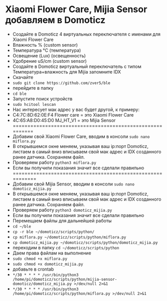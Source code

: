 Xiaomi Flower Care, Mijia Sensor добавляем в Domoticz
=========================================================
* Создайте в Domoticz 4 виртуальных переключателя с именами для Xiaomi Flower Care
* Влажность %  (custom sensor)
* Температура °C (температура)
* Освещение (Lux) (освещенность)
* Удобрение uS/cm (custom sensor)
* Создайте в Domoticz виртуальный переключатель с типом Температура+влажность для Mijia запомните IDX
* Скачайте 
* `sudo git clone https://github.com/zver5/ble`
* перейдите в папку
* `cd ble`
* Запустите поиск устройств
* `sudo hcitool lescan`
* Нас интересует мак адрес у вас будет другой, к примеру:
* C4:7C:8D:62:0E:F4 Flower care =  это Xiaomi Flower Care
* 4C:65:A8:D0:45:D0 MJ_HT_V1 = это Mijia Sensor
==========================================================
* Добавим свой Xiaomi Flower Care, вводим в консоли
`sudo nano miflora.py`
* В открывшемся окне меняем, указывая ваш ip:порт Domoticz, листаем в самый вниз вписываем свой мак адрес и IDX созданного ранее датчика. Сохраняем файл.
* Проверяем работу 
`python3 miflora.py`
* Если вы получили показания значит все сделали правильно
===========================================================
* Добавим свой Mijia Sensor, вводим в консоли
`sudo nano domoticz_mijia.py`
* В открывшемся окне меняем, указывая ваш ip:порт Domoticz, листаем в самый вниз вписываем свой мак адрес и IDX созданного ранее датчика. Сохраняем файл.
* Проверяем работу 
`python3 domoticz_mijia.py`
* Если вы получили показания значит все сделали правильно
* Перемещаем файлы для дальнейшей работы 
* `cd ~/ble`
* `cp -r ble ~/domoticz/scripts/python/`
* `cp miflora.py ~/domoticz/scripts/python/miflora.py`
* `cp domoticz_mijia.py ~/domoticz/scripts/python/domoticz_mijia.py`
* переходим в папку 
 `cd ~/domoticz/scripts/python`
* Даем права файлам на выполнение
* `sudo chmod +x miflora.py`
* `sudo chmod +x domoticz_mijia.py`
* добавьте в crontab
* `*/30 * * * * /usr/bin/python3 /home/pi/domoticz/scripts/python/mijia-sensor-domoticz/domoticz_mijia.py >/dev/null 2>&1`
* `*/30 * * * * /usr/bin/python3 /home/pi/domoticz/scripts/python/miflora.py >/dev/null 2>&1`
